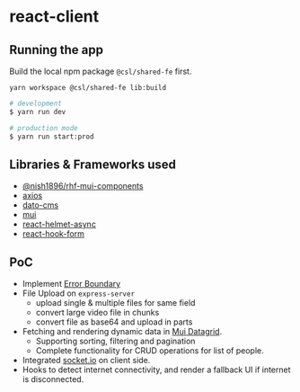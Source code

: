 # react-client

## Running the app

Build the local npm package `@csl/shared-fe` first.
```
yarn workspace @csl/shared-fe lib:build
```

```bash
# development
$ yarn run dev

# production mode
$ yarn run start:prod
```

## Libraries & Frameworks used

- [@nish1896/rhf-mui-components](https://www.npmjs.com/package/@nish1896/rhf-mui-components)
- [axios](https://axios-http.com/)
- [dato-cms](https://www.datocms.com/)
- [mui](https://mui.com/)
- [react-helmet-async](https://www.npmjs.com/package/react-helmet-async)
- [react-hook-form](https://react-hook-form.com/)

## PoC

- Implement [Error Boundary](https://react.dev/reference/react/Component#catching-rendering-errors-with-an-error-boundary)
- File Upload on `express-server`
  - upload single & multiple files for same field
  - convert large video file in chunks
  - convert file as base64 and upload in parts
- Fetching and rendering dynamic data in [Mui Datagrid](https://mui.com/x/react-data-grid/).
  - Supporting sorting, filtering and pagination
  - Complete functionality for CRUD operations for list of people.
- Integrated [socket.io](https://socket.io/) on client side.
- Hooks to detect internet connectivity, and render a fallback UI if internet is disconnected.